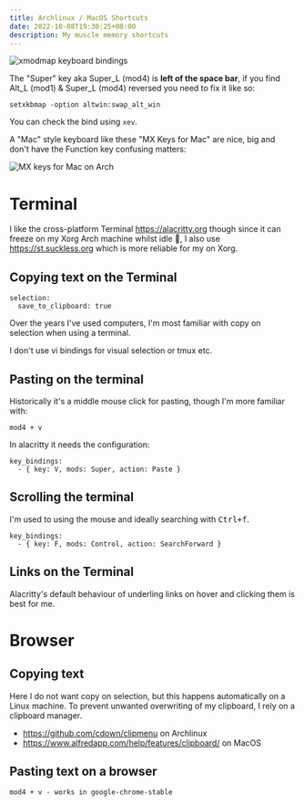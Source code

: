 ```yaml
---
title: Archlinux / MacOS Shortcuts
date: 2022-10-08T19:30:25+08:00
description: My muscle memory shortcuts
---
```


<img src="https://s.natalian.org/2022-10-09/thinkpad.png" alt="xmodmap keyboard bindings">

The "Super" key aka Super_L (mod4) is **left of the space bar**, if you find
Alt_L (mod1) & Super_L (mod4) reversed you need to fix it like so:

    setxkbmap -option altwin:swap_alt_win

You can check the bind using `xev`.

A "Mac" style keyboard like these "MX Keys for Mac" are nice, big and don't have the Function key confusing matters:

<img src="https://s.natalian.org/2022-10-08/mac.png" alt="MX keys for Mac on Arch">

# Terminal

I like the cross-platform Terminal https://alacritty.org though since it can
freeze on my Xorg Arch machine whilst idle 🤷, I also use
https://st.suckless.org which is more reliable for my on Xorg.

## Copying text on the Terminal

    selection:
      save_to_clipboard: true

Over the years I've used computers, I'm most familiar with copy
on selection when using a terminal.

I don't use vi bindings for visual selection or tmux etc.

## Pasting on the terminal

Historically it's a middle mouse click for pasting, though I'm
more familiar with:

    mod4 + v

In alacritty it needs the configuration:

    key_bindings:
      - { key: V, mods: Super, action: Paste }

## Scrolling the terminal

I'm used to using the mouse and ideally searching with <kbd>Ctrl+f</kbd>.

    key_bindings:
      - { key: F, mods: Control, action: SearchForward }

## Links on the Terminal

Alacritty's default behaviour of underling links on hover and clicking them is
best for me.

# Browser

## Copying text

Here I do not want copy on selection, but this happens automatically on a Linux machine. To prevent unwanted overwriting of my clipboard, I rely on a clipboard manager.

- https://github.com/cdown/clipmenu on Archlinux
- https://www.alfredapp.com/help/features/clipboard/ on MacOS

## Pasting text on a browser

    mod4 + v - works in google-chrome-stable
